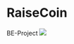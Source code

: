 # RaiseCoin
BE-Project
<img src="https://github.com/RaiseCoin/RaiseCoin/assets/101736732/e86ffb8b-7205-4377-9b3f-e198ee71938e">
